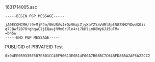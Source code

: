1631714005.asc
```
-----BEGIN PGP MESSAGE-----

jA0ECQMCMH/t9+MjFJn/0kUBVsJ+Qz9KqLZjyXbYZYaVdRl8pt58ZNH2YDwdXGiz
q7JBwf2B7O+ghqwCljEQaujRMm0rJln4ri7kHlLmH8Wy6JJ5uTM=
=bh5w
-----END PGP MESSAGE-----
```

PUBLICID of PRIVATEID Test
```
0x94EE059335E587E501CC4BF90613E0814F00A7B08BC7C648FD865A2AF6A22CC2
```
